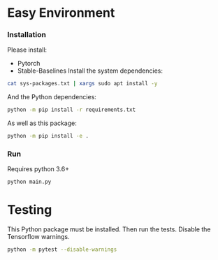 # Easy Environment
### Installation
Please install:
* Pytorch
* Stable-Baselines
Install the system dependencies:
```bash
cat sys-packages.txt | xargs sudo apt install -y
```
And the Python dependencies:
```bash
python -m pip install -r requirements.txt
```
As well as this package:
```bash
python -m pip install -e .
```
### Run
Requires python 3.6+
```bash
python main.py
```
# Testing
This Python package must be installed. Then run the tests. Disable the Tensorflow warnings.
```bash
python -m pytest --disable-warnings
```